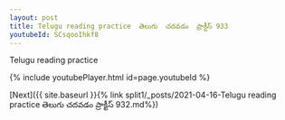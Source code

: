```yaml
---
layout: post
title: Telugu reading practice  తెలుగు  చదవడం  ప్రాక్టీస్ 933
youtubeId: SCsqooIhkf8
---
```

 
 
Telugu reading practice
 
 
 
 
 


{% include youtubePlayer.html id=page.youtubeId %}
 
[Next]({{ site.baseurl }}{% link  split1/_posts/2021-04-16-Telugu reading practice  తెలుగు  చదవడం  ప్రాక్టీస్ 932.md%})
 
